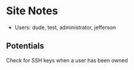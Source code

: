 # Site Notes
 * Users: dude, test, administrator, jefferson

## Potentials
Check for SSH keys when a user has been owned
